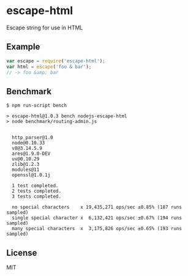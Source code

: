 
# escape-html

  Escape string for use in HTML

## Example

```js
var escape = require('escape-html');
var html = escape('foo & bar');
// -> foo &amp; bar
```

## Benchmark

```
$ npm run-script bench

> escape-html@1.0.3 bench nodejs-escape-html
> node benchmark/routing-admin.js


  http_parser@1.0
  node@0.10.33
  v8@3.14.5.9
  ares@1.9.0-DEV
  uv@0.10.29
  zlib@1.2.3
  modules@11
  openssl@1.0.1j

  1 test completed.
  2 tests completed.
  3 tests completed.

  no special characters    x 19,435,271 ops/sec ±0.85% (187 runs sampled)
  single special character x  6,132,421 ops/sec ±0.67% (194 runs sampled)
  many special characters  x  3,175,826 ops/sec ±0.65% (193 runs sampled)
```

## License

  MIT